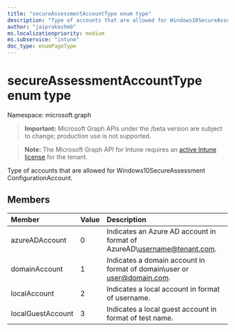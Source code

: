 ```yaml
---
title: "secureAssessmentAccountType enum type"
description: "Type of accounts that are allowed for Windows10SecureAssessment ConfigurationAccount."
author: "jaiprakashmb"
ms.localizationpriority: medium
ms.subservice: "intune"
doc_type: enumPageType
---
```


# secureAssessmentAccountType enum type

Namespace: microsoft.graph

> **Important:** Microsoft Graph APIs under the /beta version are subject to change; production use is not supported.

> **Note:** The Microsoft Graph API for Intune requires an [active Intune license](https://go.microsoft.com/fwlink/?linkid=839381) for the tenant.

Type of accounts that are allowed for Windows10SecureAssessment ConfigurationAccount.

## Members
|Member|Value|Description|
|:---|:---|:---|
|azureADAccount|0|Indicates an Azure AD account in format of AzureAD\username@tenant.com.|
|domainAccount|1|Indicates a domain account in format of domain\user or user@domain.com.|
|localAccount|2|Indicates a local account in format of username.|
|localGuestAccount|3|Indicates a local guest account in format of test name.|
